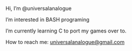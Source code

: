 Hi, I’m @universalanalogue

I’m interested in BASH programing

I’m currently learning C to port my games over to.

How to reach me: universalanalogue@gmail.com

<!---
universalanalogue/universalanalogue is a ✨ special ✨ repository because its `README.md` (this file) appears on your GitHub profile.
You can click the Preview link to take a look at your changes.
--->
